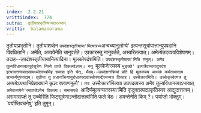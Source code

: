 ```yaml
---
index:  2.2.21
vrittiindex:  774
sutra:  तृतीयाप्रभृतीन्यन्यतरस्याम्
vritti:  balamanorama 
---
```


तृतीयाप्रभृतीनि। तृतीयाशब्देन `उपदंशस्तृतीयाया'मित्यारभ्य`अन्वच्यानुलोम्ये' इत्यन्तसूत्रोपात्तान्युपपदानि विवक्षितानि। अमेति, अव्ययेनेति चानुवर्तते। एवकारस्तु नानुवर्तते, अस्वरितत्वात्। अमेत्येतदव्ययविशेषणम्। तदाह--उपदंशस्तृतीयायामित्यादिना। मूलकोपदंशमिति। `उपदंशस्तृतीयाया'मिति णमुल्। अमैव तुल्यविधानत्वात्पूर्वसूत्रेण नित्ये प्राप्ते विकल्पोऽयम्। ननु `मूलकेने'त्यस्य `भुङ्क्ते' इत्यत्रैवान्वयादुपदंश इत्यत्रानन्वयादसामर्थ्यात्कथमिह समास इति चेत्, मैवम्--उपदंशनक्रियां प्रति हि मूलकस्य आर्थकं कर्मत्वमादाय सामर्थ्यमुपपाद्यम्। तृतीया तु प्रधानक्रियानुरोधात्परत्वाच्चोपपाद्येत्यन्यत्र विस्तरः। उच्चैःकारमिति। उच्चेःकृत्वेत्यत्र तु `अव्ययेऽयथाभिप्रेताख्याने कृञः क्त्वाणमुलौ'। `तत्र `उच्चैःकार'मित्यत्र उपपदत्वस्य अमैव तुल्यविधानत्वाऽभावात् `अमैवाव्ययेने'त्यप्राप्तेऽनेन विकल्पः। समासपक्षे `आदिर्णमुल्यन्यतरस्या'मिति कृदुक्तरपदप्रकृतिस्वर आद्युदात्तत्वम्। असमासपक्षे तु उच्चैरिति फिट्सूत्रेणाऽन्तोदात्तत्वमिति फले भेदः। अमन्तेनेति किम् ?। पर्याप्तो भोक्तुम्। `पर्याप्तिवचनेषु' इति तुमुन्। 

